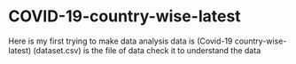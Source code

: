# COVID-19-country-wise-latest
Here is my first trying to make data analysis 
data is (Covid-19 country-wise-latest) 
(dataset.csv) is the file of data check it to understand the data
